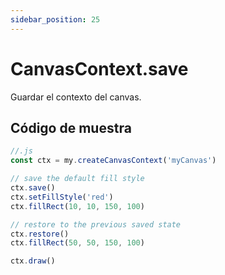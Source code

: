 ```yaml
---
sidebar_position: 25
---
```


# CanvasContext.save

Guardar el contexto del canvas.


## Código de muestra

```js
//.js
const ctx = my.createCanvasContext('myCanvas')

// save the default fill style
ctx.save()
ctx.setFillStyle('red')
ctx.fillRect(10, 10, 150, 100)

// restore to the previous saved state
ctx.restore()
ctx.fillRect(50, 50, 150, 100)

ctx.draw()
```

